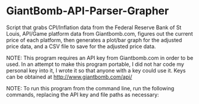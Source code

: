 GiantBomb-API-Parser-Grapher
============================

Script that grabs CPI/Inflation data from the Federal Reserve Bank of St Louis, API/Game platform data from Giantbomb.com, figures out the current price of each platform, then generates a plot/bar graph for the adjusted price data, and a CSV file to save for the adjusted price data.

NOTE: This program requires an API key from Giantbomb.com in order to be used. In an attempt to make this program portable, I did not har code my personal key into it, I wrote it so that anyone with a key could use it. Keys can be obtained at http://www.giantbomb.com/api/

NOTE: To run this program from the command line, run the following commands, replacing the API key and file paths as necessary:
  

